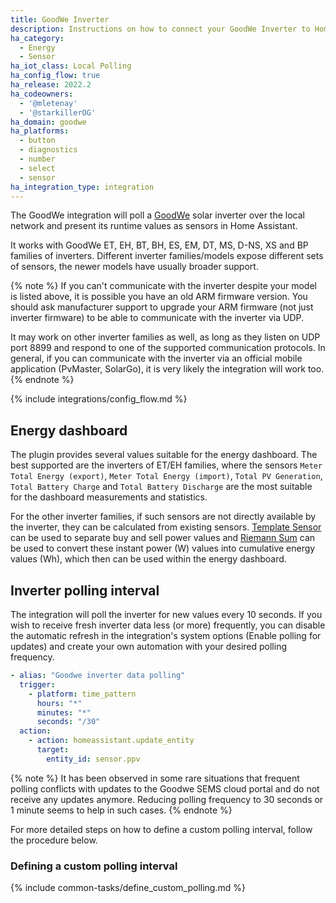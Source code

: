 ```yaml
---
title: GoodWe Inverter
description: Instructions on how to connect your GoodWe Inverter to Home Assistant.
ha_category:
  - Energy
  - Sensor
ha_iot_class: Local Polling
ha_config_flow: true
ha_release: 2022.2
ha_codeowners:
  - '@mletenay'
  - '@starkillerOG'
ha_domain: goodwe
ha_platforms:
  - button
  - diagnostics
  - number
  - select
  - sensor
ha_integration_type: integration
---
```


The GoodWe integration will poll a [GoodWe](http://www.goodwe.com/) solar inverter over the local network and present its runtime values as sensors in Home Assistant.

It works with GoodWe ET, EH, BT, BH, ES, EM, DT, MS, D-NS, XS and BP families of inverters. Different inverter families/models expose different sets of sensors, the newer models have usually broader support.

{% note %}
If you can't communicate with the inverter despite your model is listed above, it is possible you have an old ARM firmware version. You should ask manufacturer support to upgrade your ARM firmware (not just inverter firmware) to be able to communicate with the inverter via UDP.

It may work on other inverter families as well, as long as they listen on UDP port 8899 and respond to one of the supported communication protocols. In general, if you can communicate with the inverter via an official mobile application (PvMaster, SolarGo), it is very likely the integration will work too.
{% endnote %}

{% include integrations/config_flow.md %}

## Energy dashboard

The plugin provides several values suitable for the energy dashboard.
The best supported are the inverters of ET/EH families, where the sensors `Meter Total Energy (export)`, `Meter Total Energy (import)`, `Total PV Generation`, `Total Battery Charge` and `Total Battery Discharge` are the most suitable for the dashboard measurements and statistics.

For the other inverter families, if such sensors are not directly available by the inverter, they can be calculated from existing sensors. [Template Sensor](/integrations/template/) can be used to separate buy and sell power values and [Riemann Sum](/integrations/integration/) can be used to convert these instant power (W) values into cumulative energy values (Wh), which then can be used within the energy dashboard.

## Inverter polling interval

The integration will poll the inverter for new values every 10 seconds. If you wish to receive fresh inverter data less (or more) frequently, you can disable the automatic refresh in the integration's system options (Enable polling for updates) and create your own automation with your desired polling frequency.

```yaml
- alias: "Goodwe inverter data polling"
  trigger:
    - platform: time_pattern
      hours: "*"
      minutes: "*"
      seconds: "/30"
  action:
    - action: homeassistant.update_entity
      target:
        entity_id: sensor.ppv
```

{% note %}
It has been observed in some rare situations that frequent polling conflicts with updates to the Goodwe SEMS cloud portal and do not receive any updates anymore. Reducing polling frequency to 30 seconds or 1 minute seems to help in such cases.
{% endnote %}

For more detailed steps on how to define a custom polling interval, follow the procedure below.

### Defining a custom polling interval

{% include common-tasks/define_custom_polling.md %}

